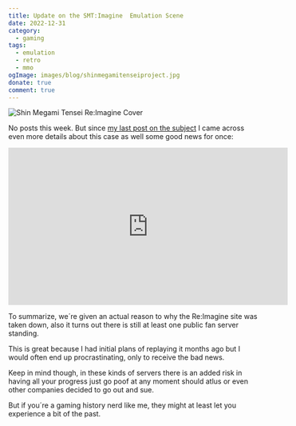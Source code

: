 ```yaml
---
title: Update on the SMT:Imagine  Emulation Scene
date: 2022-12-31
category:
  - gaming
tags:
  - emulation
  - retro
  - mmo
ogImage: images/blog/shinmegamitenseiproject.jpg
donate: true
comment: true
---
```

![Shin Megami Tensei Re:Imagine Cover](/images/blog/shinmegamitenseiproject.jpg)

No posts this week. But since [my last post on the subject](/blog/game-graveyard-atlus-shutdown) I came across even more details about this case as well some good news for once:

<iframe width="560" height="315" src="https://www.youtube.com/embed/LuwQKDRK2h4?si=ukxMfIe7iP2fLPyh" title="YouTube video player" frameborder="0" allow="accelerometer; autoplay; clipboard-write; encrypted-media; gyroscope; picture-in-picture; web-share" referrerpolicy="strict-origin-when-cross-origin" allowfullscreen></iframe>

To summarize, we´re given an actual reason to why the Re:Imagine site was taken down, also it turns out there is still at least one public fan server standing.

This is great because I had initial plans of replaying it months ago but I would often end up procrastinating, only to receive the bad news.

Keep in mind though, in these kinds of servers there is an added risk in having all your progress just go poof at any moment should atlus or even other companies decided to go out and sue.

But if you´re a gaming history nerd like me, they might at least let you experience a bit of the past.
